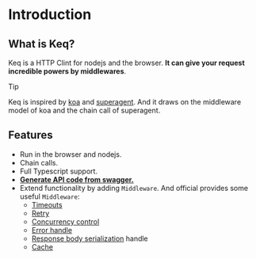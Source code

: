 # Introduction

## What is Keq?

Keq is a HTTP Clint for nodejs and the browser. **It can give your request incredible powers by middlewares**.

> [!TIP]
>
> Keq is inspired by [koa](https://github.com/koajs/koa) and [superagent](https://github.com/ladjs/superagent).
> And it draws on the middleware model of koa and the chain call of superagent.

## Features

- Run in the browser and nodejs.
- Chain calls.
- Full Typescript support.
- **[Generate API code from swagger.](/guide/cli)**
- Extend functionality by adding `Middleware`. And official provides some useful `Middleware`:
  - [Timeouts](/guide/features/timeout)
  - [Retry](/guide/features/retry)
  - [Concurrency control](/guide/features/flow-control)
  - [Error handle](/guide/libraries/keq-exception)
  - [Response body serialization](/guide/features/serialize) handle
  - [<Icon src="/images/icons/test.svg" tip="Experimental Feature" /> Cache](https://github.com/keq-request/keq-cache)

